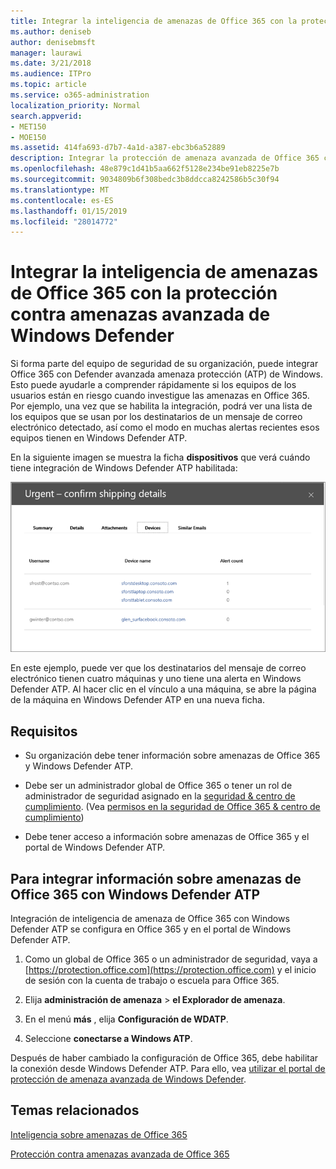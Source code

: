 ```yaml
---
title: Integrar la inteligencia de amenazas de Office 365 con la protección contra amenazas avanzada de Windows Defender
ms.author: deniseb
author: denisebmsft
manager: laurawi
ms.date: 3/21/2018
ms.audience: ITPro
ms.topic: article
ms.service: o365-administration
localization_priority: Normal
search.appverid:
- MET150
- MOE150
ms.assetid: 414fa693-d7b7-4a1d-a387-ebc3b6a52889
description: Integrar la protección de amenaza avanzada de Office 365 con Windows Defender avanzada protección contra amenazas para ver información más detallada de administración de amenaza.
ms.openlocfilehash: 48e879c1d41b5aa662f5128e234be91eb8225e7b
ms.sourcegitcommit: 9034809b6f308bedc3b8ddcca8242586b5c30f94
ms.translationtype: MT
ms.contentlocale: es-ES
ms.lasthandoff: 01/15/2019
ms.locfileid: "28014772"
---
```

# <a name="integrate-office-365-threat-intelligence-with-windows-defender-advanced-threat-protection"></a>Integrar la inteligencia de amenazas de Office 365 con la protección contra amenazas avanzada de Windows Defender

Si forma parte del equipo de seguridad de su organización, puede integrar Office 365 con Defender avanzada amenaza protección (ATP) de Windows. Esto puede ayudarle a comprender rápidamente si los equipos de los usuarios están en riesgo cuando investigue las amenazas en Office 365. Por ejemplo, una vez que se habilita la integración, podrá ver una lista de los equipos que se usan por los destinatarios de un mensaje de correo electrónico detectado, así como el modo en muchas alertas recientes esos equipos tienen en Windows Defender ATP.
  
En la siguiente imagen se muestra la ficha **dispositivos** que verá cuándo tiene integración de Windows Defender ATP habilitada: 
  
![Cuando Windows Defender ATP está habilitada, puede ver una lista de las máquinas con las alertas.](media/fec928ea-8f0c-44d7-80b9-a2e0a8cd4e89.PNG)
  
En este ejemplo, puede ver que los destinatarios del mensaje de correo electrónico tienen cuatro máquinas y uno tiene una alerta en Windows Defender ATP. Al hacer clic en el vínculo a una máquina, se abre la página de la máquina en Windows Defender ATP en una nueva ficha.
  
## <a name="requirements"></a>Requisitos

- Su organización debe tener información sobre amenazas de Office 365 y Windows Defender ATP.
    
- Debe ser un administrador global de Office 365 o tener un rol de administrador de seguridad asignado en la [seguridad &amp; centro de cumplimiento](https://protection.office.com). (Vea [permisos en la seguridad de Office 365 &amp; centro de cumplimiento](permissions-in-the-security-and-compliance-center.md))
    
- Debe tener acceso a información sobre amenazas de Office 365 y el portal de Windows Defender ATP.
    
## <a name="to-integrate-office-365-threat-intelligence-with-windows-defender-atp"></a>Para integrar información sobre amenazas de Office 365 con Windows Defender ATP

Integración de inteligencia de amenaza de Office 365 con Windows Defender ATP se configura en Office 365 y en el portal de Windows Defender ATP.
  
1. Como un global de Office 365 o un administrador de seguridad, vaya a [https://protection.office.com](https://protection.office.com) y el inicio de sesión con la cuenta de trabajo o escuela para Office 365. 
    
2. Elija **administración de amenaza** \> **el Explorador de amenaza**.
    
3. En el menú **más** , elija **Configuración de WDATP**.
    
4. Seleccione **conectarse a Windows ATP**.
    
Después de haber cambiado la configuración de Office 365, debe habilitar la conexión desde Windows Defender ATP. Para ello, vea [utilizar el portal de protección de amenaza avanzada de Windows Defender](https://go.microsoft.com/fwlink/?linkid=859690).
  
## <a name="related-topics"></a>Temas relacionados

[Inteligencia sobre amenazas de Office 365](office-365-ti.md)
  
[Protección contra amenazas avanzada de Office 365](office-365-atp.md)
  

